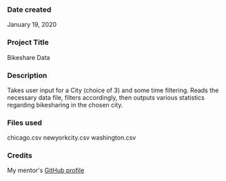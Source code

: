### Date created
January 19, 2020

### Project Title
Bikeshare Data

### Description
Takes user input for a City (choice of 3) and some time filtering.
Reads the necessary data file, filters accordingly, then outputs various statistics regarding bikesharing in the chosen city.

### Files used
chicago.csv newyorkcity.csv washington.csv

### Credits
My mentor's [GitHub profile](https://github.com/Josh-Hollopeter)

